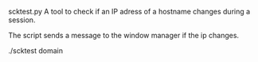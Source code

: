 scktest.py A tool to check if an IP adress of a hostname changes during a session.

The script sends a message to the window manager if the ip changes.

./scktest domain
